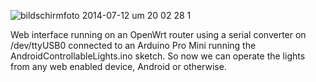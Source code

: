 ![bildschirmfoto 2014-07-12 um 20 02 28 1](https://cloud.githubusercontent.com/assets/2480569/3562386/c8008754-09ee-11e4-9881-d50cc3a5e4d7.png)

Web interface running on an OpenWrt router using a serial converter on /dev/ttyUSB0 connected to an Arduino Pro Mini running the AndroidControllableLights.ino sketch. So now we can operate the lights from any web enabled device, Android or otherwise.
